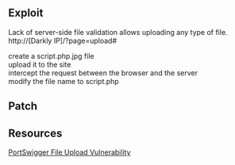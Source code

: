 ## Exploit

Lack of server-side file validation allows uploading any type of file.
http://[Darkly IP]/?page=upload#

create a script.php.jpg file<br>
upload it to the site<br>
intercept the request between the browser and the server<br>
modify the file name to script.php<br>


## Patch


## Resources
[PortSwigger File Upload Vulnerability](https://portswigger.net/web-security/file-upload)